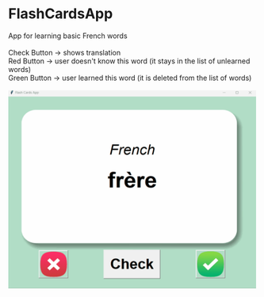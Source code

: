 <h1>FlashCardsApp</h1>
App for learning basic French words
<br><br>
Check Button -> shows translation
<br>
Red Button -> user doesn't know this word (it stays in the list of unlearned words)
<br>
Green Button -> user learned this word (it is deleted from the list of words)
<br>
<br>

<img src = "https://github.com/GeorgiyBereza/FlashCardsApp/blob/main/flashcards.gif" width="500" height="400"/>
